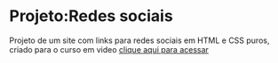# Projeto:Redes sociais

Projeto de um site com links para redes sociais em HTML e CSS puros, criado para o curso em video [clique aqui para acessar](https://cleytonandrade.github.io/projeto-social/)